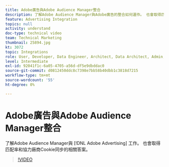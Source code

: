 ```yaml
---
title: Adobe廣告與Adobe Audience Manager整合
description: 了解Adobe Audience Manager與Adobe廣告的整合如何運作。 也會取得匹配率和協力廠商Cookie同步的相關答案。
feature: Advertising Integration
topics: null
activity: understand
doc-type: technical video
team: Technical Marketing
thumbnail: 25894.jpg
kt: 3072
topic: Integrations
role: User, Developer, Data Engineer, Architect, Data Architect, Admin, Leader
level: Intermediate
exl-id: 92041f1c-6a05-4705-a56d-df5e9dbddac0
source-git-commit: d0812450ddc8c7398e7bb58b40dbb1c3818d7215
workflow-type: tm+mt
source-wordcount: '55'
ht-degree: 0%

---
```


# Adobe廣告與Adobe Audience Manager整合

了解Adobe Audience Manager與 [!DNL Adobe Advertising] 工作。 也會取得匹配率和協力廠商Cookie同步的相關答案。

>[!VIDEO](https://video.tv.adobe.com/v/25894/?quality=12)
